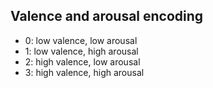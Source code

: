 ## Valence and arousal encoding
- 0: low valence, low arousal
- 1: low valence, high arousal
- 2: high valence, low arousal
- 3: high valence, high arousal